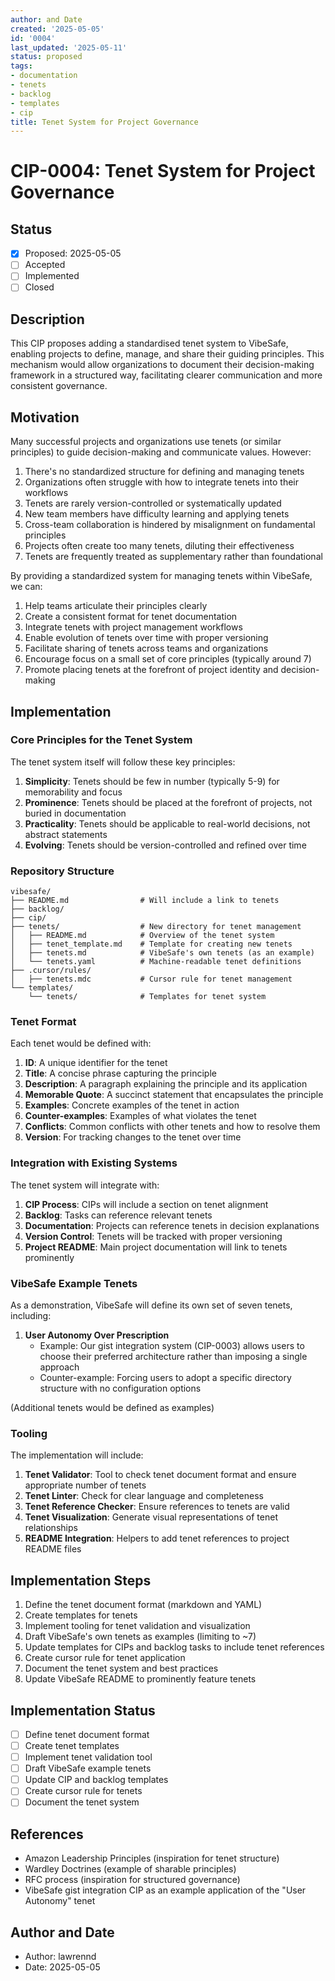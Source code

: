 ```yaml
---
author: and Date
created: '2025-05-05'
id: '0004'
last_updated: '2025-05-11'
status: proposed
tags:
- documentation
- tenets
- backlog
- templates
- cip
title: Tenet System for Project Governance
---
```


# CIP-0004: Tenet System for Project Governance

## Status

- [x] Proposed: 2025-05-05
- [ ] Accepted
- [ ] Implemented
- [ ] Closed

## Description

This CIP proposes adding a standardised tenet system to VibeSafe, enabling projects to define, manage, and share their guiding principles. This mechanism would allow organizations to document their decision-making framework in a structured way, facilitating clearer communication and more consistent governance.

## Motivation

Many successful projects and organizations use tenets (or similar principles) to guide decision-making and communicate values. However:

1. There's no standardized structure for defining and managing tenets
2. Organizations often struggle with how to integrate tenets into their workflows
3. Tenets are rarely version-controlled or systematically updated
4. New team members have difficulty learning and applying tenets
5. Cross-team collaboration is hindered by misalignment on fundamental principles
6. Projects often create too many tenets, diluting their effectiveness
7. Tenets are frequently treated as supplementary rather than foundational

By providing a standardized system for managing tenets within VibeSafe, we can:

1. Help teams articulate their principles clearly
2. Create a consistent format for tenet documentation
3. Integrate tenets with project management workflows
4. Enable evolution of tenets over time with proper versioning
5. Facilitate sharing of tenets across teams and organizations
6. Encourage focus on a small set of core principles (typically around 7)
7. Promote placing tenets at the forefront of project identity and decision-making

## Implementation

### Core Principles for the Tenet System

The tenet system itself will follow these key principles:

1. **Simplicity**: Tenets should be few in number (typically 5-9) for memorability and focus
2. **Prominence**: Tenets should be placed at the forefront of projects, not buried in documentation
3. **Practicality**: Tenets should be applicable to real-world decisions, not abstract statements
4. **Evolving**: Tenets should be version-controlled and refined over time

### Repository Structure

```
vibesafe/
├── README.md                # Will include a link to tenets
├── backlog/
├── cip/
├── tenets/                  # New directory for tenet management
│   ├── README.md            # Overview of the tenet system
│   ├── tenet_template.md    # Template for creating new tenets
│   ├── tenets.md            # VibeSafe's own tenets (as an example)
│   └── tenets.yaml          # Machine-readable tenet definitions
├── .cursor/rules/
│   ├── tenets.mdc           # Cursor rule for tenet management
└── templates/
    └── tenets/              # Templates for tenet system
```

### Tenet Format

Each tenet would be defined with:

1. **ID**: A unique identifier for the tenet
2. **Title**: A concise phrase capturing the principle
3. **Description**: A paragraph explaining the principle and its application
4. **Memorable Quote**: A succinct statement that encapsulates the principle
5. **Examples**: Concrete examples of the tenet in action
6. **Counter-examples**: Examples of what violates the tenet
7. **Conflicts**: Common conflicts with other tenets and how to resolve them
8. **Version**: For tracking changes to the tenet over time

### Integration with Existing Systems

The tenet system will integrate with:

1. **CIP Process**: CIPs will include a section on tenet alignment
2. **Backlog**: Tasks can reference relevant tenets
3. **Documentation**: Projects can reference tenets in decision explanations
4. **Version Control**: Tenets will be tracked with proper versioning
5. **Project README**: Main project documentation will link to tenets prominently

### VibeSafe Example Tenets

As a demonstration, VibeSafe will define its own set of seven tenets, including:

1. **User Autonomy Over Prescription**
   - Example: Our gist integration system (CIP-0003) allows users to choose their preferred architecture rather than imposing a single approach
   - Counter-example: Forcing users to adopt a specific directory structure with no configuration options

(Additional tenets would be defined as examples)

### Tooling

The implementation will include:

1. **Tenet Validator**: Tool to check tenet document format and ensure appropriate number of tenets
2. **Tenet Linter**: Check for clear language and completeness
3. **Tenet Reference Checker**: Ensure references to tenets are valid
4. **Tenet Visualization**: Generate visual representations of tenet relationships
5. **README Integration**: Helpers to add tenet references to project README files

## Implementation Steps

1. Define the tenet document format (markdown and YAML)
2. Create templates for tenets
3. Implement tooling for tenet validation and visualization
4. Draft VibeSafe's own tenets as examples (limiting to ~7)
5. Update templates for CIPs and backlog tasks to include tenet references
6. Create cursor rule for tenet application
7. Document the tenet system and best practices
8. Update VibeSafe README to prominently feature tenets

## Implementation Status

- [ ] Define tenet document format
- [ ] Create tenet templates
- [ ] Implement tenet validation tool
- [ ] Draft VibeSafe example tenets
- [ ] Update CIP and backlog templates
- [ ] Create cursor rule for tenets
- [ ] Document the tenet system

## References

- Amazon Leadership Principles (inspiration for tenet structure)
- Wardley Doctrines (example of sharable principles)
- RFC process (inspiration for structured governance)
- VibeSafe gist integration CIP as an example application of the "User Autonomy" tenet

## Author and Date

- Author: lawrennd
- Date: 2025-05-05 